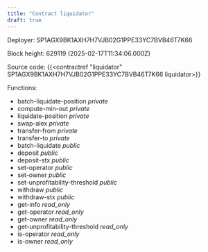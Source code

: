 ```yaml
---
title: "Contract liquidator"
draft: true
---
```

Deployer: SP1AGX9BK1AXH7H7VJB02G1PPE33YC7BVB46T7K66


 



Block height: 629119 (2025-02-17T11:34:06.000Z)

Source code: {{<contractref "liquidator" SP1AGX9BK1AXH7H7VJB02G1PPE33YC7BVB46T7K66 liquidator>}}

Functions:

* batch-liquidate-position _private_
* compute-min-out _private_
* liquidate-position _private_
* swap-alex _private_
* transfer-from _private_
* transfer-to _private_
* batch-liquidate _public_
* deposit _public_
* deposit-stx _public_
* set-operator _public_
* set-owner _public_
* set-unprofitability-threshold _public_
* withdraw _public_
* withdraw-stx _public_
* get-info _read_only_
* get-operator _read_only_
* get-owner _read_only_
* get-unprofitability-threshold _read_only_
* is-operator _read_only_
* is-owner _read_only_
